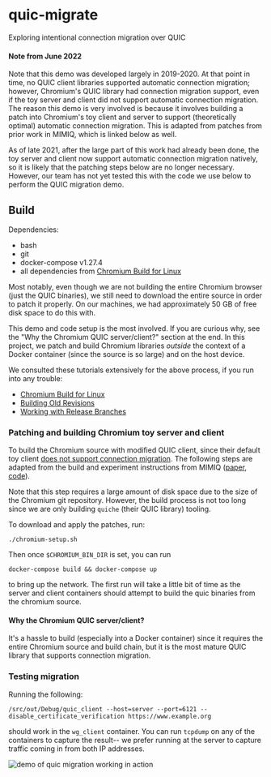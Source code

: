# quic-migrate
Exploring intentional connection migration over QUIC

#### Note from June 2022
Note that this demo was developed largely in 2019-2020. At that point in time, no QUIC client libraries supported automatic connection migration; however, Chromium's QUIC library had connection migration support, even if the toy server and client did not support automatic connection migration. The reason this demo is very involved is because it involves building a patch into Chromium's toy client and server to support (theoretically optimal) automatic connection migration. This is adapted from patches from prior work in MIMIQ, which is linked below as well.

As of late 2021, after the large part of this work had already been done, the toy server and client now support automatic connection migration natively, so it is likely that the patching steps below are no longer necessary. However, our team has not yet tested this with the code we use below to perform the QUIC migration demo.

## Build

Dependencies:
 * bash
 * git
 * docker-compose v1.27.4
 * all dependencies from [Chromium Build for Linux](https://chromium.googlesource.com/chromium/src/+/main/docs/linux/build_instructions.md)

Most notably, even though we are not building the entire Chromium browser (just the QUIC binaries), we still need to download the entire source in order to patch it properly. On our machines, we had approximately 50 GB of free disk space to do this with.

This demo and code setup is the most involved. If you are curious why, see the "Why the Chromium QUIC server/client?" section at the end. In this project, we patch and build Chromium libraries *outside* the context of a Docker container (since the source is so large) and on the host device.

We consulted these tutorials extensively for the above process, if you run into any trouble:
 * [Chromium Build for Linux](https://chromium.googlesource.com/chromium/src/+/main/docs/linux/build_instructions.md)
 * [Building Old Revisions](https://chromium.googlesource.com/chromium/src/+/master/docs/building_old_revisions.md)
 * [Working with Release Branches](https://www.chromium.org/developers/how-tos/get-the-code/working-with-release-branches/)

### Patching and building Chromium toy server and client

To build the Chromium source with modified QUIC client, since their default toy client [does not support connection migration](https://bugs.chromium.org/p/chromium/issues/detail?id=1104647). The following steps are adapted from the build and experiment instructions from MIMIQ ([paper](https://www.usenix.org/system/files/foci20-paper-govil.pdf), [code](https://github.com/liangw89/p4privacy/blob/master/mimiq/walkthrough)).

Note that this step requires a large amount of disk space due to the size of the Chromium git repository. However, the build process is not too long since we are only building `quiche` (their QUIC library) tooling.

To download and apply the patches, run:

```
./chromium-setup.sh
```

Then once `$CHROMIUM_BIN_DIR` is set, you can run 
```
docker-compose build && docker-compose up
```
to bring up the network. The first run will take a little bit of time as the server and client containers should attempt to build the quic binaries from the chromium source.


#### Why the Chromium QUIC server/client?

It's a hassle to build (especially into a Docker container) since it requires the entire Chromium source and build chain, but it is the most mature QUIC library that supports connection migration.

### Testing migration

Running the following:
```
/src/out/Debug/quic_client --host=server --port=6121 --disable_certificate_verification https://www.example.org
```
should work in the `wg_client` container. You can run `tcpdump` on any of the containers to capture the result-- we prefer running at the server to capture traffic coming in from both IP addresses.

![demo of quic migration working in action](quic-migrate-demo.gif)

